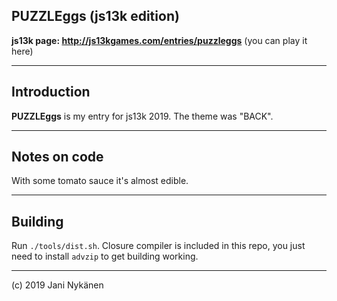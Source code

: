 ## PUZZLEggs (js13k edition)

**js13k page: http://js13kgames.com/entries/puzzleggs** (you can play it here)

-------

## Introduction

**PUZZLEggs** is my entry for js13k 2019. The theme was "BACK".

-------

## Notes on code

With some tomato sauce it's almost edible.

-------

## Building

Run `./tools/dist.sh`. Closure compiler is included in this repo, you just need to install `advzip` to get building working.

-------

(c) 2019 Jani Nykänen
